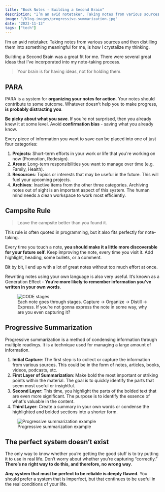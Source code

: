 ```yaml
---
title: "Book Notes - Building a Second Brain"
description: "I’m an avid notetaker. Taking notes from various sources and then distilling them into something meaningful for me, is how I crystalize my thinking."
image: "/blog-images/progressive-summarization.jpg"
date: "2023-11-13"
tags: ["tech"]
---
```


I’m an avid notetaker. Taking notes from various sources and then distilling them into something meaningful for me, is how I crystalize my thinking.

Building a Second Brain was a great fit for me. There were several great ideas that I’ve incorporated into my note-taking process.

> Your brain is for having ideas, not for holding them.

## PARA

PARA is a system for **organizing your notes for action**. Your notes should contribute to some outcome. Whatever doesn’t help you to make progress, **is probably distracting you**.

**Be picky about what you save**. If you’re not surprised, then you already knew it at some level. Avoid **confirmation bias** - saving what you already know.

Every piece of information you want to save can be placed into one of just four categories:

1. **Projects:** Short-term efforts in your work or life that you're working on now (Promotion, Redesign).
2. **Areas:** Long-term responsibilities you want to manage over time (e.g. Family, Health).
3. **Resources**: Topics or interests that may be useful in the future. This will fuel your upcoming projects.
4. **Archives**: Inactive items from the other three categories. Archiving notes out of sight is an important aspect of this system. The human mind needs a clean workspace to work most efficiently.

## Campsite Rule

> Leave the campsite better than you found it.

This rule is often quoted in programming, but it also fits perfectly for note-taking.

Every time you touch a note, **you should make it a little more discoverable for your future self**. Keep improving the note, every time you visit it. Add highlight, heading, some bullets, or a comment.

Bit by bit, I end up with a lot of great notes without too much effort at once.

Rewriting notes using your own language is also very useful. It’s known as a Generation Effect - **You’re more likely to remember information you’ve written in your own words**.

<figure src={codeImg} alt="CODE stages">
  <img src="/blog-images/second-brain-code.jpg" alt="CODE stages" />
  <figcaption>Each note goes through stages. Capture → Organize → Distill → Express. If
  you’re not gonna express the note in some way, why are you even capturing it?</figcaption>
</figure>

## Progressive Summarization

Progressive summarization is a method of condensing information through multiple readings. It is a technique used for managing a large amount of information.

1. **Initial Capture**: The first step is to collect or capture the information from various sources. This could be in the form of notes, articles, books, videos, podcasts, etc.
2. **First Layer of Summarization**: Make bold the most important or striking points within the material. The goal is to quickly identify the parts that seem most useful or insightful.
3. **Second Layer**: This time, you highlight the parts of the bolded text that are even more significant. The purpose is to identify the essence of what's valuable in the content.
4. **Third Layer**: Create a summary in your own words or condense the highlighted and bolded sections into a shorter form.

<figure>
  <img 
    src="/blog-images/progressive-summarization.jpg" 
    alt="Progressive summarization example" 
  />
  <figcaption>Progressive summarization example</figcaption>
</Figure>

## The perfect system doesn’t exist

The only way to know whether you’re getting the good stuff is to try putting it to use in real life. Don’t worry about whether you’re capturing “correctly.” **There’s no right way to do this, and therefore, no wrong way**.

**Any system that must be perfect to be reliable is deeply flawed**. You should prefer a system that is imperfect, but that continues to be useful in the real conditions of your life.
